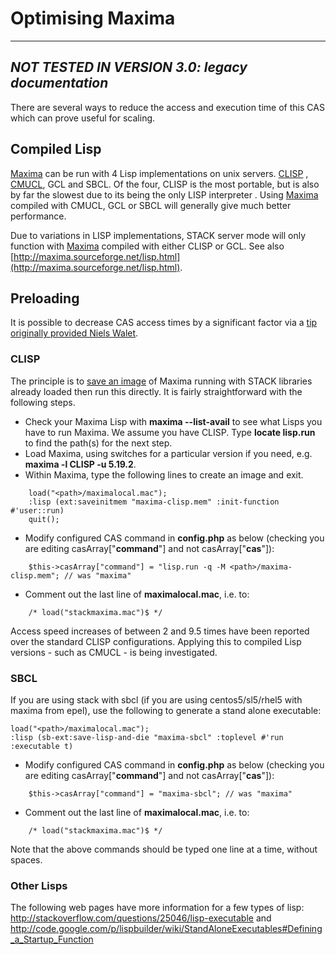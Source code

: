 # Optimising Maxima

---
***NOT TESTED IN VERSION 3.0: legacy documentation***
---

There are several ways to reduce the access and execution time of this CAS which can prove useful for scaling.

## Compiled Lisp ##

[Maxima](Maxima.md) can be run with 4 Lisp implementations on unix servers.
[CLISP](http://en.wikipedia.org/wiki/CLISP) , [CMUCL](http://en.wikipedia.org/wiki/CMU_Common_Lisp),
GCL and SBCL. Of the four, CLISP is the most portable, but is also by far the slowest due to its being
the only LISP interpreter . Using [Maxima](../CAS/Maxima.md) compiled with CMUCL, GCL or SBCL will generally
give much better performance.

Due to variations in LISP implementations, STACK server mode will only function with [Maxima](../CAS/Maxima.md) compiled with either CLISP or GCL.
See also [http://maxima.sourceforge.net/lisp.html](http://maxima.sourceforge.net/lisp.html).


## Preloading ##

It is possible to decrease CAS access times by a significant factor via a [tip originally provided Niels Walet](http://stack.bham.ac.uk/live/mod/forum/discuss.php?d=134).

### CLISP ###

The principle is to [save an image](http://clisp.cons.org/impnotes/image.html) of Maxima running with STACK libraries already loaded then run this directly.  It is fairly straightforward with the following steps.

* Check your Maxima Lisp with **maxima --list-avail** to see what Lisps you have to run Maxima.  We assume you have CLISP. Type **locate lisp.run** to find the path(s) for the next step.
* Load Maxima, using switches for a particular version if you need, e.g. **maxima -l CLISP -u 5.19.2**.
* Within Maxima, type the following lines to create an image and exit.

~~~~
	load("<path>/maximalocal.mac");
	:lisp (ext:saveinitmem "maxima-clisp.mem" :init-function #'user::run)
	quit();
~~~~

* Modify configured CAS command in **config.php** as below (checking you are editing casArray["**command**"] and not casArray["**cas**"]):

~~~~
	$this->casArray["command"] = "lisp.run -q -M <path>/maxima-clisp.mem"; // was "maxima"
~~~~

* Comment out the last line of **maximalocal.mac**, i.e. to:

~~~~~
	/* load("stackmaxima.mac")$ */
~~~~~

Access speed increases of between 2 and 9.5 times have been reported over the standard CLISP configurations.
Applying this to compiled Lisp versions - such as CMUCL - is being investigated.

### SBCL ###

If you are using stack with sbcl (if you are using centos5/sl5/rhel5 with maxima from epel), use the following to generate a stand alone executable:

	load("<path>/maximalocal.mac");
	:lisp (sb-ext:save-lisp-and-die "maxima-sbcl" :toplevel #'run :executable t)

* Modify configured CAS command in **config.php** as below (checking you are editing casArray["**command**"] and not casArray["**cas**"]):
~~~~~~
	$this->casArray["command"] = "maxima-sbcl"; // was "maxima"
~~~~~~
* Comment out the last line of **maximalocal.mac**, i.e. to:
~~~~~
	/* load("stackmaxima.mac")$ */
~~~~~
Note that the above commands should be typed one line at a time, without spaces.

### Other Lisps ###

The following web pages have more information for a few types of lisp: <http://stackoverflow.com/questions/25046/lisp-executable> and <http://code.google.com/p/lispbuilder/wiki/StandAloneExecutables#Defining_a_Startup_Function>
